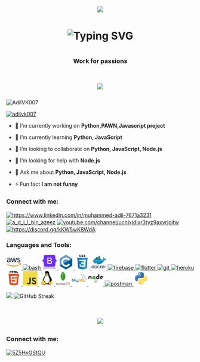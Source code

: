 
<h1 align="center"><img src="https://cdn.discordapp.com/attachments/949884109549883403/1231949742250922025/header.png?ex=6638d19b&is=66265c9b&hm=1a32570b5203ddce79ed7858792e1b6b6b02372448bc559bf92254b0907c141f&"></h1>
<h1 align="center"><img src="https://readme-typing-svg.demolab.com?font=Righteous&size=40&pause=1000&color=0D89F1&random=false&width=435&lines=Hey+there+%F0%9F%91%8B+I+am+Adil" alt="Typing SVG" /><h1>
<h3 align="center">Work for passions</h3>
<h1 align="center"><img src="https://cdn.discordapp.com/attachments/949884109549883403/1231959022282735729/Github.png-removebg-preview.png?ex=6638da3f&is=6626653f&hm=ced0aa03de860f0405dc322e4ba718b4a4aadbc12d2c16ae16e819083c4c61dc&"></h1>

<p align="left"> <img src="https://komarev.com/ghpvc/?username=AdilVK007&label=Profile%20views&color=0e75b6&style=flat" alt="AdilVK007" /> </p>

<p align="left"> <a href="https://github.com/ryo-ma/github-profile-trophy"><img src="https://github-profile-trophy.vercel.app/?username=AdilVK007" alt="adilvk007" /></a> </p>

- 🔭 I’m currently working on **Python,PAWN,Javascript project**

- 🌱 I’m currently learning **Python, JavaScript**

- 👯 I’m looking to collaborate on **Python, JavaScript, Node.js**

- 🤝 I’m looking for help with **Node.js**

- 💬 Ask me about **Python, JavaScript, Node.js**

- ⚡ Fun fact **I am not funny**

<h3 align="left">Connect with me:</h3>
<p align="left">
<a href="https://www.linkedin.com/in/muhammed-adil-7671a3231/" target="blank"><img align="center" src="https://raw.githubusercontent.com/rahuldkjain/github-profile-readme-generator/master/src/images/icons/Social/linked-in-alt.svg" alt="https://www.linkedin.com/in/muhammed-adil-7671a3231" height="30" width="40" /></a>
<a href="https://instagram.com/a_d_i_l_bin_azeeze" target="blank"><img align="center" src="https://raw.githubusercontent.com/rahuldkjain/github-profile-readme-generator/master/src/images/icons/Social/instagram.svg" alt="a_d_i_l_bin_azeez" height="30" width="40" /></a>
<a href="https://www.youtube.com/c/youtube.com/channel/ucnlxjdixr3tyz9axvrjoitw" target="blank"><img align="center" src="https://raw.githubusercontent.com/rahuldkjain/github-profile-readme-generator/master/src/images/icons/Social/youtube.svg" alt="youtube.com/channel/ucnlxjdixr3tyz9axvrjoitw" height="30" width="40" /></a>
<a href="https://discord.gg/https://discord.gg/kKW5wK8WdA" target="blank"><img align="center" src="https://raw.githubusercontent.com/rahuldkjain/github-profile-readme-generator/master/src/images/icons/Social/discord.svg" alt="https://discord.gg/kKW5wK8WdA" height="30" width="40" /></a>
<!-- <a href="adilvkvcl@gmail.com" target="blank"><img align="center" src="https://img.shields.io/badge/GMAIL-EA4335?logo=gmail&logoColor=white" height="30" width="40" alt="adilvkvcl@gmail.com"  />
</p> -->

<h3 align="left">Languages and Tools:</h3>
<p align="left"> <a href="https://aws.amazon.com" target="_blank" rel="noreferrer"> <img src="https://raw.githubusercontent.com/devicons/devicon/master/icons/amazonwebservices/amazonwebservices-original-wordmark.svg" alt="aws" width="40" height="40"/> </a> <a href="https://www.gnu.org/software/bash/" target="_blank" rel="noreferrer"> <img src="https://www.vectorlogo.zone/logos/gnu_bash/gnu_bash-icon.svg" alt="bash" width="40" height="40"/> </a> <a href="https://getbootstrap.com" target="_blank" rel="noreferrer"> <img src="https://raw.githubusercontent.com/devicons/devicon/master/icons/bootstrap/bootstrap-plain-wordmark.svg" alt="bootstrap" width="40" height="40"/> </a> <a href="https://www.cprogramming.com/" target="_blank" rel="noreferrer"> <img src="https://raw.githubusercontent.com/devicons/devicon/master/icons/c/c-original.svg" alt="c" width="40" height="40"/> </a> <a href="https://www.w3schools.com/css/" target="_blank" rel="noreferrer"> <img src="https://raw.githubusercontent.com/devicons/devicon/master/icons/css3/css3-original-wordmark.svg" alt="css3" width="40" height="40"/> </a> <a href="https://www.docker.com/" target="_blank" rel="noreferrer"> <img src="https://raw.githubusercontent.com/devicons/devicon/master/icons/docker/docker-original-wordmark.svg" alt="docker" width="40" height="40"/> </a> <a href="https://firebase.google.com/" target="_blank" rel="noreferrer"> <img src="https://www.vectorlogo.zone/logos/firebase/firebase-icon.svg" alt="firebase" width="40" height="40"/> </a> <a href="https://flutter.dev" target="_blank" rel="noreferrer"> <img src="https://www.vectorlogo.zone/logos/flutterio/flutterio-icon.svg" alt="flutter" width="40" height="40"/> </a> <a href="https://git-scm.com/" target="_blank" rel="noreferrer"> <img src="https://www.vectorlogo.zone/logos/git-scm/git-scm-icon.svg" alt="git" width="40" height="40"/> </a> <a href="https://heroku.com" target="_blank" rel="noreferrer"> <img src="https://www.vectorlogo.zone/logos/heroku/heroku-icon.svg" alt="heroku" width="40" height="40"/> </a> <a href="https://www.w3.org/html/" target="_blank" rel="noreferrer"> <img src="https://raw.githubusercontent.com/devicons/devicon/master/icons/html5/html5-original-wordmark.svg" alt="html5" width="40" height="40"/> </a> <a href="https://developer.mozilla.org/en-US/docs/Web/JavaScript" target="_blank" rel="noreferrer"> <img src="https://raw.githubusercontent.com/devicons/devicon/master/icons/javascript/javascript-original.svg" alt="javascript" width="40" height="40"/> </a> <a href="https://www.linux.org/" target="_blank" rel="noreferrer"> <img src="https://raw.githubusercontent.com/devicons/devicon/master/icons/linux/linux-original.svg" alt="linux" width="40" height="40"/> </a> <a href="https://www.mongodb.com/" target="_blank" rel="noreferrer"> <img src="https://raw.githubusercontent.com/devicons/devicon/master/icons/mongodb/mongodb-original-wordmark.svg" alt="mongodb" width="40" height="40"/> </a> <a href="https://www.mysql.com/" target="_blank" rel="noreferrer"> <img src="https://raw.githubusercontent.com/devicons/devicon/master/icons/mysql/mysql-original-wordmark.svg" alt="mysql" width="40" height="40"/> </a> <a href="https://nodejs.org" target="_blank" rel="noreferrer"> <img src="https://raw.githubusercontent.com/devicons/devicon/master/icons/nodejs/nodejs-original-wordmark.svg" alt="nodejs" width="40" height="40"/> </a> <a href="https://postman.com" target="_blank" rel="noreferrer"> <img src="https://www.vectorlogo.zone/logos/getpostman/getpostman-icon.svg" alt="postman" width="40" height="40"/> </a> <a href="https://www.python.org" target="_blank" rel="noreferrer"> <img src="https://raw.githubusercontent.com/devicons/devicon/master/icons/python/python-original.svg" alt="python" width="40" height="40"/> </a> </p>


<!--<div align="center">
  <img src="https://github-readme-stats.vercel.app/api?username=AdilVK007&hide_title=false&hide_rank=false&show_icons=true&include_all_commits=true&count_private=true&disable_animations=false&theme=dracula&locale=en&hide_border=false" height="150" alt="stats graph"  />
  <img src="https://github-readme-stats.vercel.app/api/top-langs?username=AdilVK007&locale=en&hide_title=false&layout=compact&card_width=320&langs_count=5&theme=dracula&hide_border=false" height="150" alt="languages graph"  />
</div>-->

<img src="https://github-readme-stats.vercel.app/api?username=AdilVK007&&show_icons=true&title_color=ffffff&icon_color=bb2acf&text_color=daf7dc&bg_color=151515"> <img src="https://streak-stats.demolab.com?user=AdilVK007&theme=github-dark" alt="GitHub Streak" />

<!--![Anurag's GitHub stats](https://github-readme-stats.vercel.app/api?username=AdilVK007&show_icons=true&theme=dark)-->

<h1 align="center"><img src="https://media.discordapp.net/attachments/949884109549883403/1231950888055345232/footer.png?ex=6638d2ac&is=66265dac&hm=8820faf1b2b817f761577eda288cdf90894dbad96919ebf6be28e3dfba039fb6&=&format=webp&quality=lossless"></h1>

<h3 align="left">Connect with me:</h3>
<p align="left">
<a href="https://discord.gg/5Z5HvGStQU" target="blank"><img align="center" src="https://raw.githubusercontent.com/rahuldkjain/github-profile-readme-generator/master/src/images/icons/Social/discord.svg" alt="5Z5HvGStQU" height="30" width="40" /></a>
</p>
